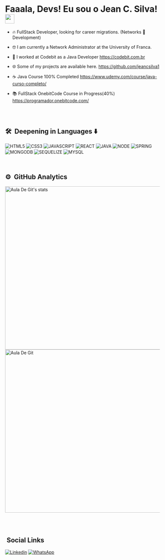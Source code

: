 <h1>Faaala, Devs! Eu sou o Jean C. Silva!
<img src="https://raw.githubusercontent.com/kaueMarques/kauemarques/master/hi.gif" width="30px"></h1>

- 🔥 FullStack Developer, looking for career migrations. (Networks 🔁 Development)

- 🤓 I am currently a Network Administrator at the University of Franca.

- 🧥 I worked at Codebit as a Java Developer https://codebit.com.br

- 🌐 Some of my projects are available here. https://github.com/jeancsilva1

- ☕ Java Course 100% Completed https://www.udemy.com/course/java-curso-completo/

- 📚 FullStack OnebitCode Course in Progress(40%) https://programador.onebitcode.com/


 <br><br>
## 🛠 &nbsp;Deepening in Languages ⬇

<img align="center" alt="HTML5" 
src="https://img.shields.io/badge/HTML5-E34F26?style=for-the-badge&logo=html5&logoColor=white">
<img align="center" alt="CSS3" 
src="https://img.shields.io/badge/CSS3-1572B6?style=for-the-badge&logo=css3&logoColor=white">
<img align="center" alt="JAVASCRIPT" 
src="https://img.shields.io/badge/JavaScript-F7DF1E?style=for-the-badge&logo=javascript&logoColor=black">
<img align="center" alt="REACT" 
src="https://img.shields.io/badge/React-20232A?style=for-the-badge&logo=react&logoColor=61DAFB">
<img align="center" alt="JAVA" 
src="https://img.shields.io/badge/Java-ED8B00?style=for-the-badge&logo=java&logoColor=white">
<img align="center" alt="NODE"
src="https://img.shields.io/badge/Node.js-43853D?style=for-the-badge&logo=node.js&logoColor=white">
<img align="center" alt="SPRING"
src="https://img.shields.io/badge/Spring-6DB33F?style=for-the-badge&logo=spring&logoColor=white">
<img align="center" alt="MONGODB"
src="https://img.shields.io/badge/MongoDB-4EA94B?style=for-the-badge&logo=mongodb&logoColor=white">
<img align="center" alt="SEQUELIZE"
src="https://img.shields.io/badge/sequelize-323330?style=for-the-badge&logo=sequelize&logoColor=blue">
 <img align="center" alt="MYSQL"
src="https://img.shields.io/badge/MySQL-00000F?style=for-the-badge&logo=mysql&logoColor=white">

<br>

     
   ## ⚙️ &nbsp;GitHub Analytics

<p align="left">

<img width="530em" src="https://github-readme-stats.vercel.app/api?username=jeancsilva1&show_icons=true&theme=synthwave" alt="Aula De Git's stats"/>
  
<img width="530em" src="https://github-readme-stats.vercel.app/api/top-langs/?username=jeancsilva1&layout=compact&theme=synthwave" alt="Aula De Git"/>
</p>

<br><br>

## &nbsp;Social Links

[![Linkedin](https://img.shields.io/badge/LinkedIn-0077B5?style=for-the-badge&logo=linkedin&logoColor=white)](https://www.linkedin.com/in/jean-c-silva-083552236/)
[![WhatsApp](https://img.shields.io/badge/WhatsApp-25D366?style=for-the-badge&logo=whatsapp&logoColor=white)](https://wa.me/5516988469324) 

